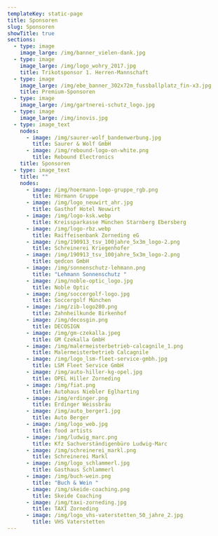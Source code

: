 ```yaml
---
templateKey: static-page
title: Sponsoren
slug: Sponsoren
showTitle: true
sections:
  - type: image
    image_large: /img/banner_vielen-dank.jpg
  - type: image
    image_large: /img/logo_wohry_2017.jpg
    title: Trikotsponsor 1. Herren-Mannschaft
  - type: image
    image_large: /img/ebe_banner_302x72m_fussballplatz_fin-x3.jpg
    title: Premium-Sponsoren
  - type: image
    image_large: /img/gartnerei-schutz_logo.jpg
  - type: image
    image_large: /img/inovis.jpg
  - type: image_text
    nodes:
      - image: /img/saurer-wolf_bandenwerbung.jpg
        title: Saurer & Wolf GmbH
      - image: /img/rebound-logo-on-white.png
        title: Rebound Electronics
    title: Sponsoren
  - type: image_text
    title: ""
    nodes:
      - image: /img/hoermann-logo-gruppe_rgb.png
        title: Hörmann Gruppe
      - image: /img/logo_neuwirt_ahr.jpg
        title: Gasthof Hotel Neuwirt
      - image: /img/logo-ksk.webp
        title: Kreissparkasse München Starnberg Ebersberg
      - image: /img/logo-rbz.webp
        title: Raiffeisenbank Zorneding eG
      - image: /img/190913_tsv_100jahre_5x3m_logo-2.png
        title: Schreinerei Kriegenhofer
      - image: /img/190913_tsv_100jahre_5x3m_logo-2.png
        title: qedcon GmbH
      - image: /img/sonnenschutz-lehmann.png
        title: "Lehmann Sonnenschutz "
      - image: /img/noble-optic_logo.jpg
        title: Noble Optic
      - image: /img/soccergolf-logo.jpg
        title: Soccergolf München
      - image: /img/zib-logo280.png
        title: Zahnheilkunde Birkenhof
      - image: /img/decosgin.png
        title: DECOSIGN
      - image: /img/gm-czekalla.jpeg
        title: GM Czekalla GmbH
      - image: /img/malermeisterbetrieb-calcagnile_1.png
        title: Malermeisterbetrieb Calcagnile
      - image: /img/logo_lsm-fleet-service-gmbh.jpg
        title: LSM Fleet Service GmbH
      - image: /img/auto-hiller-kg-opel.jpg
        title: OPEL Hiller Zorneding
      - image: /img/fiat.png
        title: Autohaus Niebler Eglharting
      - image: /img/erdinger.png
        title: Erdinger Weissbräu
      - image: /img/auto_berger1.jpg
        title: Auto Berger
      - image: /img/logo_web.jpg
        title: food artists
      - image: /img/ludwig_marc.png
        title: Kfz Sachverständigenbüro Ludwig-Marc
      - image: /img/schreinerei_markl.png
        title: Schreinerei Markl
      - image: /img/logo_schlammerl.jpg
        title: Gasthaus Schlammerl
      - image: /img/buch-wein.png
        title: "Buch & Wein "
      - image: /img/skeide-coaching.png
        title: Skeide Coaching
      - image: /img/taxi-zorneding.jpg
        title: TAXI Zorneding
      - image: /img/logo_vhs-vaterstetten_50_jahre_2.jpg
        title: VHS Vaterstetten
---
```


